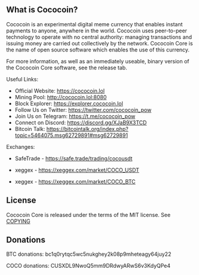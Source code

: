 What is Cococoin?
----------------

Cococoin is an experimental digital meme currency that enables instant payments to
anyone, anywhere in the world. Cococoin uses peer-to-peer technology to operate
with no central authority: managing transactions and issuing money are carried
out collectively by the network. Cococoin Core is the name of open source
software which enables the use of this currency.

For more information, as well as an immediately useable, binary version of
the Cococoin Core software, see the release tab.

Useful Links:
- Official Website: https://cococoin.lol 
- Mining Pool: http://cococoin.lol:8080 
- Block Explorer: https://explorer.cococoin.lol 
- Follow Us on Twitter: https://twitter.com/cococoin_pow 
- Join Us on Telegram: https://t.me/cococoin_pow 
- Connect on Discord: https://discord.gg/XJaB9X3TCD
- Bitcoin Talk: https://bitcointalk.org/index.php?topic=5464075.msg62729891#msg62729891

Exchanges:
- SafeTrade - https://safe.trade/trading/cocousdt

- xeggex - https://xeggex.com/market/COCO_USDT
- xeggex - https://xeggex.com/market/COCO_BTC


License
-------

Cococoin Core is released under the terms of the MIT license. See [COPYING](COPYING) 

Donations 
---------
BTC donations: bc1q0rytqc5wc5nukghey2k08p9mheteagy64juy22

COCO donations: CUSXDL9NwoQ5mm9DRdwyARwS6v3KdyQPe4

